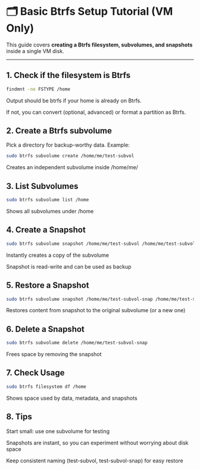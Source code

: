 # 🗂️ Basic Btrfs Setup Tutorial (VM Only)

This guide covers **creating a Btrfs filesystem, subvolumes, and snapshots** inside a single VM disk.

---

## 1. Check if the filesystem is Btrfs

```bash
findmnt -no FSTYPE /home
```

Output should be btrfs if your home is already on Btrfs.

If not, you can convert (optional, advanced) or format a partition as Btrfs.

## 2. Create a Btrfs subvolume
Pick a directory for backup-worthy data. Example:

```bash
sudo btrfs subvolume create /home/me/test-subvol
```

Creates an independent subvolume inside /home/me/

## 3. List Subvolumes
```bash
sudo btrfs subvolume list /home
```

Shows all subvolumes under /home

## 4. Create a Snapshot
```bash
sudo btrfs subvolume snapshot /home/me/test-subvol /home/me/test-subvol-snap
```
Instantly creates a copy of the subvolume

Snapshot is read-write and can be used as backup

## 5. Restore a Snapshot
```bash
sudo btrfs subvolume snapshot /home/me/test-subvol-snap /home/me/test-subvol
```
Restores content from snapshot to the original subvolume (or a new one)

## 6. Delete a Snapshot
```bash
sudo btrfs subvolume delete /home/me/test-subvol-snap
```

Frees space by removing the snapshot

## 7. Check Usage
```bash
sudo btrfs filesystem df /home
```

Shows space used by data, metadata, and snapshots

## 8. Tips
Start small: use one subvolume for testing

Snapshots are instant, so you can experiment without worrying about disk space

Keep consistent naming (test-subvol, test-subvol-snap) for easy restore